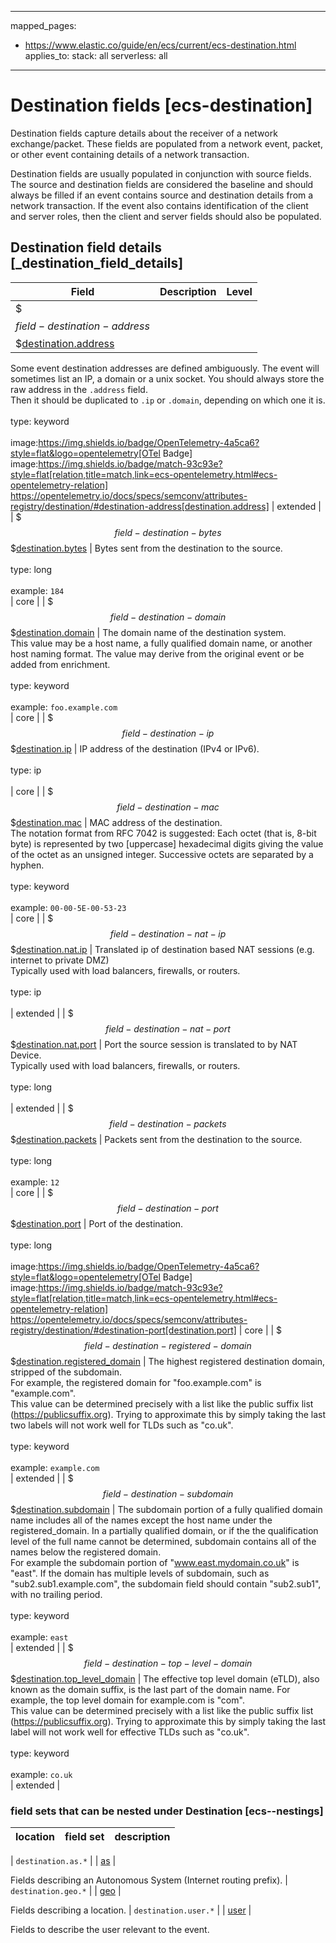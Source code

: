 <!-- This file is automatically generated. Don't edit it manually! -->
---
mapped_pages:
  - https://www.elastic.co/guide/en/ecs/current/ecs-destination.html
applies_to:
  stack: all
  serverless: all
---

# Destination fields [ecs-destination]

Destination fields capture details about the receiver of a network exchange/packet. These fields are populated from a network event, packet, or other event containing details of a network transaction.

Destination fields are usually populated in conjunction with source fields. The source and destination fields are considered the baseline and should always be filled if an event contains source and destination details from a network transaction. If the event also contains identification of the client and server roles, then the client and server fields should also be populated.

## Destination field details [_destination_field_details]

| Field | Description | Level |
| --- | --- | --- |
| $$$field-destination-address$$$[destination.address](#field-destination-address) |
Some event destination addresses are defined ambiguously. The event will sometimes list an IP, a domain or a unix socket.  You should always store the raw address in the `.address` field.<br>Then it should be duplicated to `.ip` or `.domain`, depending on which one it is.<br><br>type: keyword<br><br>
image:https://img.shields.io/badge/OpenTelemetry-4a5ca6?style=flat&logo=opentelemetry[OTel Badge] image:https://img.shields.io/badge/match-93c93e?style=flat[relation,title=match,link=ecs-opentelemetry.html#ecs-opentelemetry-relation] https://opentelemetry.io/docs/specs/semconv/attributes-registry/destination/#destination-address[destination.address] | extended |
| $$$field-destination-bytes$$$[destination.bytes](#field-destination-bytes) |
Bytes sent from the destination to the source.<br><br>type: long<br><br>
example: `184`<br> | core |
| $$$field-destination-domain$$$[destination.domain](#field-destination-domain) |
The domain name of the destination system.<br>This value may be a host name, a fully qualified domain name, or another host naming format. The value may derive from the original event or be added from enrichment.<br><br>type: keyword<br><br>
example: `foo.example.com`<br> | core |
| $$$field-destination-ip$$$[destination.ip](#field-destination-ip) |
IP address of the destination (IPv4 or IPv6).<br><br>type: ip<br><br>
 | core |
| $$$field-destination-mac$$$[destination.mac](#field-destination-mac) |
MAC address of the destination.<br>The notation format from RFC 7042 is suggested: Each octet (that is, 8-bit byte) is represented by two [uppercase] hexadecimal digits giving the value of the octet as an unsigned integer. Successive octets are separated by a hyphen.<br><br>type: keyword<br><br>
example: `00-00-5E-00-53-23`<br> | core |
| $$$field-destination-nat-ip$$$[destination.nat.ip](#field-destination-nat-ip) |
Translated ip of destination based NAT sessions (e.g. internet to private DMZ)<br>Typically used with load balancers, firewalls, or routers.<br><br>type: ip<br><br>
 | extended |
| $$$field-destination-nat-port$$$[destination.nat.port](#field-destination-nat-port) |
Port the source session is translated to by NAT Device.<br>Typically used with load balancers, firewalls, or routers.<br><br>type: long<br><br>
 | extended |
| $$$field-destination-packets$$$[destination.packets](#field-destination-packets) |
Packets sent from the destination to the source.<br><br>type: long<br><br>
example: `12`<br> | core |
| $$$field-destination-port$$$[destination.port](#field-destination-port) |
Port of the destination.<br><br>type: long<br><br>
image:https://img.shields.io/badge/OpenTelemetry-4a5ca6?style=flat&logo=opentelemetry[OTel Badge] image:https://img.shields.io/badge/match-93c93e?style=flat[relation,title=match,link=ecs-opentelemetry.html#ecs-opentelemetry-relation] https://opentelemetry.io/docs/specs/semconv/attributes-registry/destination/#destination-port[destination.port] | core |
| $$$field-destination-registered-domain$$$[destination.registered_domain](#field-destination-registered-domain) |
The highest registered destination domain, stripped of the subdomain.<br>For example, the registered domain for "foo.example.com" is "example.com".<br>This value can be determined precisely with a list like the public suffix list (https://publicsuffix.org). Trying to approximate this by simply taking the last two labels will not work well for TLDs such as "co.uk".<br><br>type: keyword<br><br>
example: `example.com`<br> | extended |
| $$$field-destination-subdomain$$$[destination.subdomain](#field-destination-subdomain) |
The subdomain portion of a fully qualified domain name includes all of the names except the host name under the registered_domain.  In a partially qualified domain, or if the the qualification level of the full name cannot be determined, subdomain contains all of the names below the registered domain.<br>For example the subdomain portion of "www.east.mydomain.co.uk" is "east". If the domain has multiple levels of subdomain, such as "sub2.sub1.example.com", the subdomain field should contain "sub2.sub1", with no trailing period.<br><br>type: keyword<br><br>
example: `east`<br> | extended |
| $$$field-destination-top-level-domain$$$[destination.top_level_domain](#field-destination-top-level-domain) |
The effective top level domain (eTLD), also known as the domain suffix, is the last part of the domain name. For example, the top level domain for example.com is "com".<br>This value can be determined precisely with a list like the public suffix list (https://publicsuffix.org). Trying to approximate this by simply taking the last label will not work well for effective TLDs such as "co.uk".<br><br>type: keyword<br><br>
example: `co.uk`<br> | extended |


### field sets that can be nested under Destination [ecs--nestings]

| location | field set | description |
|---|---|---|

| `destination.as.*` |
| [as](#ecs-as) |

Fields describing an Autonomous System (Internet routing prefix).
| `destination.geo.*` |
| [geo](#ecs-geo) |

Fields describing a location.
| `destination.user.*` |
| [user](#ecs-user) |

Fields to describe the user relevant to the event.

